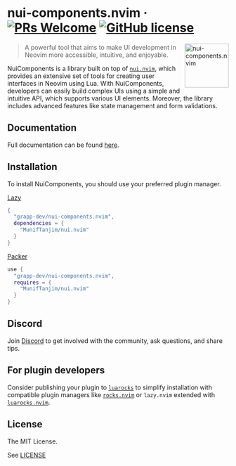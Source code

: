 # nui-components.nvim &middot; [![PRs Welcome](https://img.shields.io/badge/PRs-welcome-brightgreen.svg?style=flat-square)](http://makeapullrequest.com) [![GitHub license](https://img.shields.io/badge/license-MIT-blue.svg?style=flat-square)](https://github.com/your/your-project/blob/master/LICENSE)

<img src="https://raw.githubusercontent.com/grapp-dev/nui-components.nvim/main/assets/nui-components-logo.png" alt="nui-components.nvim" align="right" width="100" height="100">

> A powerful tool that aims to make UI development in Neovim more accessible, intuitive, and enjoyable.

NuiComponents is a library built on top of [`nui.nvim`](https://github.com/MunifTanjim/nui.nvim), which provides an extensive set of tools for creating user interfaces in Neovim using Lua. With NuiComponents, developers can easily build complex UIs using a simple and intuitive API, which supports various UI elements. Moreover, the library includes advanced features like state management and form validations.

## Documentation

Full documentation can be found [here](https://nui-components.grapp.dev).

## Installation

To install NuiComponents, you should use your preferred plugin manager.

[Lazy](https://github.com/folke/lazy.nvim)

```lua
{
  "grapp-dev/nui-components.nvim",
  dependencies = {
    "MunifTanjim/nui.nvim"
  }
}
```

[Packer](https://github.com/wbthomason/packer.nvim)

```lua
use {
  "grapp-dev/nui-components.nvim",
  requires = {
    "MunifTanjim/nui.nvim"
  }
}
```

## Discord

Join [Discord](https://discord.gg/Rj2V3keVS4) to get involved with the community, ask questions, and share tips.

## For plugin developers

Consider publishing your plugin to [`luarocks`](https://github.com/nvim-neorocks/sample-luarocks-plugin) to simplify installation with compatible plugin managers like [`rocks.nvim`](https://github.com/nvim-neorocks/rocks.nvim) or `lazy.nvim` extended with [`luarocks.nvim`](https://github.com/vhyrro/luarocks.nvim).

## License

The MIT License.

See [LICENSE](LICENSE)


